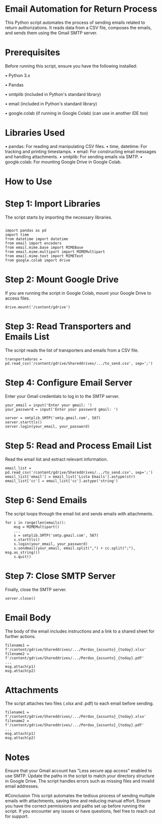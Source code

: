 # Email Automation for Return Process

This Python script automates the process of sending emails related to return authorizations. It reads data from a CSV file, composes the emails, and sends them using the Gmail SMTP server.

# Prerequisites

Before running this script, ensure you have the following installed:

  • Python 3.x
  
  • Pandas
  
  • smtplib (included in Python's standard library)
  
  • email (included in Python's standard library)
  
  • google.colab (if running in Google Colab) (can use in another IDE too)

# Libraries Used

• pandas: For reading and manipulating CSV files.
• time, datetime: For tracking and printing timestamps.
• email: For constructing email messages and handling attachments.
• smtplib: For sending emails via SMTP.
• google.colab: For mounting Google Drive in Google Colab.

# How to Use

# Step 1: Import Libraries
The script starts by importing the necessary libraries.

```

import pandas as pd
import time
from datetime import datetime
from email import encoders
from email.mime.base import MIMEBase
from email.mime.multipart import MIMEMultipart
from email.mime.text import MIMEText
from google.colab import drive

```
# Step 2: Mount Google Drive
If you are running the script in Google Colab, mount your Google Drive to access files.

```
drive.mount('/content/gdrive')

```

# Step 3: Read Transporters and Emails List
The script reads the list of transporters and emails from a CSV file.

```
transportadoras = pd.read_csv('/content/gdrive/Shareddrives/.../to_send.csv', sep=';')

```
# Step 4: Configure Email Server
Enter your Gmail credentials to log in to the SMTP server.

```
your_email = input('Enter your gmail: ')
your_password = input('Enter your password gmail: ')

server = smtplib.SMTP('smtp.gmail.com', 587)
server.starttls()
server.login(your_email, your_password)

```

# Step 5: Read and Process Email List
Read the email list and extract relevant information.

```
email_list = pd.read_csv('/content/gdrive/Shareddrives/.../to_send.csv', sep=';')
email_list['email'] = email_list['Lista Emails'].astype(str)
email_list['cc'] = email_list['cc'].astype('string')

```

# Step 6: Send Emails
The script loops through the email list and sends emails with attachments.

```
for i in range(len(emails)):
    msg = MIMEMultipart()
    ...
    s = smtplib.SMTP('smtp.gmail.com', 587)
    s.starttls()
    s.login(your_email, your_password)
    s.sendmail(your_email, email.split(",") + cc.split(";"), msg.as_string())
    s.quit()
```

# Step 7: Close SMTP Server
Finally, close the SMTP server.

```
server.close()

```

# Email Body
The body of the email includes instructions and a link to a shared sheet for further actions.

```
filename1 = f'/content/gdrive/Shareddrives/.../Perdas_{assunto}_{today}.xlsx'
filename2 = f'/content/gdrive/Shareddrives/.../Perdas_{assunto}_{today}.pdf'
...
msg.attach(p1)
msg.attach(p2)
```
# Attachments
The script attaches two files (.xlsx and .pdf) to each email before sending.

```
filename1 = f'/content/gdrive/Shareddrives/.../Perdas_{assunto}_{today}.xlsx'
filename2 = f'/content/gdrive/Shareddrives/.../Perdas_{assunto}_{today}.pdf'
...
msg.attach(p1)
msg.attach(p2)
```

# Notes
Ensure that your Gmail account has "Less secure app access" enabled to use SMTP.
Update the paths in the script to match your directory structure in Google Drive.
The script handles errors such as missing files and invalid email addresses.

#Conclusion
This script automates the tedious process of sending multiple emails with attachments, saving time and reducing manual effort. Ensure you have the correct permissions and paths set up before running the script. If you encounter any issues or have questions, feel free to reach out for support.
